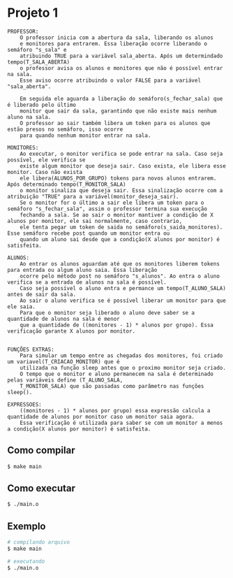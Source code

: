 # Projeto 1
    PROFESSOR:
        O professor inicia com a abertura da sala, liberando os alunos
        e monitores para entrarem. Essa liberação ocorre liberando o semáforo "s_sala" e
        atribuindo TRUE para a variável sala_aberta. Após um determindado tempo(T_SALA_ABERTA)
        o professor avisa os alunos e monitores que não é possível entrar na sala.
        Esse aviso ocorre atribuindo o valor FALSE para a variável "sala_aberta".

        Em seguida ele aguarda a liberação do semáforo(s_fechar_sala) que é liberado pelo último
        monitor que sair da sala, garantindo que não existe mais nenhum aluno na sala.
        O professor ao sair também libera um token para os alunos que estão presos no semáforo, isso ocorre
        para quando nenhum monitor entrar na sala.

    MONITORES:
        Ao executar, o monitor verifica se pode entrar na sala. Caso seja possível, ele verifica se
        existe algum monitor que deseja sair. Caso exista, ele libera esse monitor. Caso não exista
        ele libera(ALUNOS_POR_GRUPO) tokens para novos alunos entrarem. Após determinado tempo(T_MONITOR_SALA)
        o monitor sinaliza que deseja sair. Essa sinalização ocorre com a atribuição "TRUE" para a variável(monitor_deseja_sair).
        Se o monitor for o último a sair ele libera um token para o semáforo "s_fechar_sala", assim o professor termina sua execução
        fechando a sala. Se ao sair o monitor mantiver a condição de X alunos por monitor, ele sai normalmente, caso contrario,
        ele tenta pegar um token de saida no semáforo(s_saida_monitores). Esse semáforo recebe post quando um monitor entra ou
        quando um aluno sai desde que a condição(X alunos por monitor) é satisfeita.

    ALUNOS:
        Ao entrar os alunos aguardam até que os monitores liberem tokens para entrada ou algum aluno saia. Essa liberação
        ocorre pelo método post no semáforo "s_alunos". Ao entra o aluno verifica se a entrada de alunos na sala é possível.
        Caso seja possível o aluno entra e permance um tempo(T_ALUNO_SALA) antes de sair da sala.
        Ao sair o aluno verifica se é possível liberar um monitor para que ele saia.
        Para que o monitor seja liberado o aluno deve saber se a quantidade de alunos na sala é menor
        que a quantidade de ((monitores - 1) * alunos por grupo). Essa verificação garante X alunos por monitor.


    FUNÇÕES EXTRAS:
        Para simular um tempo entre as chegadas dos monitores, foi criado um variavel(T_CRIACAO_MONITOR) que é
        utilizada na função sleep antes que o proximo monitor seja criado.
        O tempo que o monitor e aluno permanecem na sala é determinado pelas variáveis define (T_ALUNO_SALA,
        T_MONITOR_SALA) que são passadas como parâmetro nas funções sleep().

    EXPRESSOES:
        ((monitores - 1) * alunos por grupo) essa expressão calcula a quantidade de alunos por monitor caso um monitor saia agora.
        Essa verificação é utilizada para saber se com um monitor a menos a condição(X alunos por monitor) é satisfeita.

## Como compilar

```bash
$ make main
```

## Como executar

```bash
$ ./main.o
```

## Exemplo

```bash
# compilando arquivo
$ make main

# executando
$ ./main.o
```
